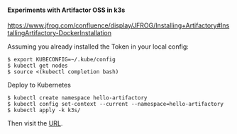 #### Experiments with Artifactor OSS in k3s

https://www.jfrog.com/confluence/display/JFROG/Installing+Artifactory#InstallingArtifactory-DockerInstallation

Assuming you already installed the Token in your local config:

    $ export KUBECONFIG=~/.kube/config
    $ kubectl get nodes
    $ source <(kubectl completion bash)

Deploy to Kubernetes

    $ kubectl create namespace hello-artifactory
    $ kubectl config set-context --current --namespace=hello-artifactory
    $ kubectl apply -k k3s/

Then visit the [URL](https://artifactory.localhost).
